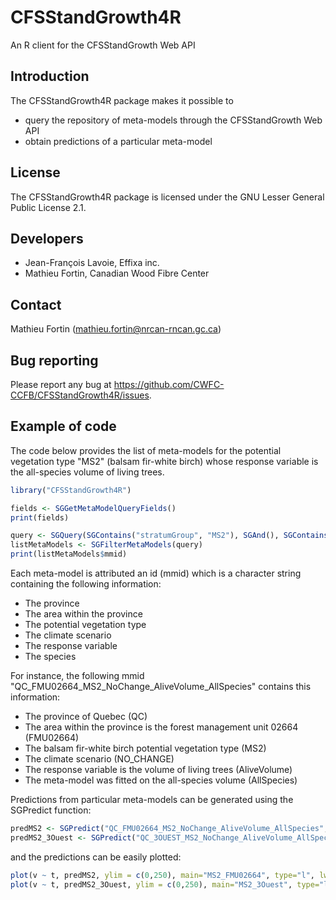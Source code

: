 # CFSStandGrowth4R

An R client for the CFSStandGrowth Web API

## Introduction

The CFSStandGrowth4R package makes it possible to
- query the repository of meta-models through the CFSStandGrowth Web API
- obtain predictions of a particular meta-model

## License

The CFSStandGrowth4R package is licensed under the GNU Lesser General Public License 2.1.

## Developers

- Jean-François Lavoie, Effixa inc.
- Mathieu Fortin, Canadian Wood Fibre Center

## Contact

Mathieu Fortin (mathieu.fortin@nrcan-rncan.gc.ca)

## Bug reporting

Please report any bug at https://github.com/CWFC-CCFB/CFSStandGrowth4R/issues.

## Example of code

The code below provides the list of meta-models for the potential vegetation type "MS2" (balsam fir-white birch) whose response variable is the all-species volume of living trees.

~~~R
library("CFSStandGrowth4R")

fields <- SGGetMetaModelQueryFields()
print(fields)

query <- SGQuery(SGContains("stratumGroup", "MS2"), SGAnd(), SGContains("outputType", "AllSpecies"))
listMetaModels <- SGFilterMetaModels(query)
print(listMetaModels$mmid)
~~~

Each meta-model is attributed an id (mmid) which is a character string containing the following information:

- The province
- The area within the province
- The potential vegetation type
- The climate scenario
- The response variable
- The species

For instance, the following mmid "QC_FMU02664_MS2_NoChange_AliveVolume_AllSpecies" contains this information:
- The province of Quebec (QC)
- The area within the province is the forest management unit 02664 (FMU02664)
- The balsam fir-white birch potential vegetation type (MS2)
- The climate scenario (NO_CHANGE)
- The response variable is the volume of living trees (AliveVolume)
- The meta-model was fitted on the all-species volume (AllSpecies)


Predictions from particular meta-models can be generated using the SGPredict function:

~~~R
predMS2 <- SGPredict("QC_FMU02664_MS2_NoChange_AliveVolume_AllSpecies", 1, 150, 1)
predMS2_3Ouest <- SGPredict("QC_3OUEST_MS2_NoChange_AliveVolume_AllSpecies", 1, 150, 1)
~~~

and the predictions can be easily plotted:

~~~R
plot(v ~ t, predMS2, ylim = c(0,250), main="MS2_FMU02664", type="l", lwd=3)
plot(v ~ t, predMS2_3Ouest, ylim = c(0,250), main="MS2_3Ouest", type="l", lwd=3)
~~~